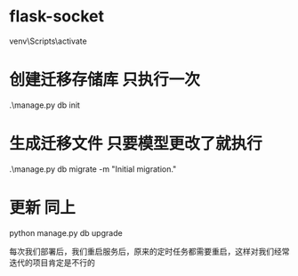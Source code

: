 # flask-socket
venv\Scripts\activate
# 创建迁移存储库 只执行一次
.\manage.py db init

# 生成迁移文件  只要模型更改了就执行
.\manage.py db migrate -m "Initial migration."

# 更新 同上
python manage.py db upgrade

每次我们部署后，我们重启服务后，原来的定时任务都需要重启，这样对我们经常迭代的项目肯定是不行的

